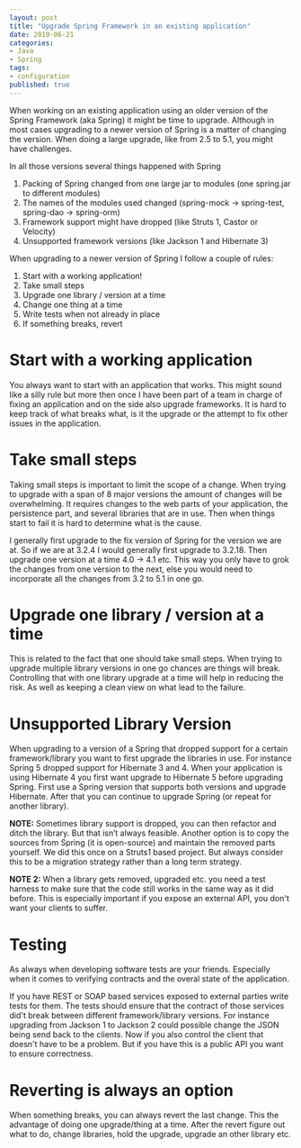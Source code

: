 ```yaml
---
layout: post
title: "Upgrade Spring Framework in an existing application"
date: 2019-06-21
categories:
- Java
- Spring
tags:
- configuration
published: true
---
```


When working on an existing application using an older version of the Spring Framework (aka Spring) it might be time to upgrade. Although in most cases upgrading to a newer version of Spring is a matter of changing the version. When doing a large upgrade, like from 2.5 to 5.1, you might have challenges.

In all those versions several things happened with Spring
1. Packing of Spring changed from one large jar to modules (one spring.jar to different modules)
2. The names of the modules used changed (spring-mock -> spring-test, spring-dao -> spring-orm)
3. Framework support might have dropped (like Struts 1, Castor or Velocity)
4. Unsupported framework versions (like Jackson 1 and Hibernate 3)

When upgrading to a newer version of Spring I follow a couple of rules:
1. Start with a working application!
2. Take small steps
3. Upgrade one library / version at a time
4. Change one thing at a time
5. Write tests when not already in place
6. If something breaks, revert

Start with a working application
===
You always want to start with an application that works. This might sound like a silly rule but more then once I have been part of a team in charge of fixing an application and on the side also upgrade frameworks. It is hard to keep track of what breaks what, is it the upgrade or the attempt to fix other issues in the application.

Take small steps
===
Taking small steps is important to limit the scope of a change. When trying to upgrade with a span of 8 major versions the amount of changes will be overwhelming. It requires changes to the web parts of your application, the persistence part, and several libraries that are in use. Then when things start to fail it is hard to determine what is the cause.

I generally first upgrade to the fix version of Spring for the version we are at. So if we are at 3.2.4 I would generally first upgrade to 3.2.18. Then upgrade one version at a time 4.0 -> 4.1 etc. This way you only have to grok the changes from one version to the next, else you would need to incorporate all the changes from 3.2 to 5.1 in one go.

Upgrade one library / version at a time
===

This is related to the fact that one should take small steps. When trying to upgrade multiple library versions in one go chances are things will break. Controlling that with one library upgrade at a time will help in reducing the risk. As well as keeping a clean view on what lead to the failure.

Unsupported Library Version
====

When upgrading to a version of a Spring that dropped support for a certain framework/library you want to first upgrade the libraries in use. For instance Spring 5 dropped support for Hibernate 3 and 4. When your application is using Hibernate 4 you first want upgrade to Hibernate 5 before upgrading Spring. First use a Spring version that supports both versions and upgrade Hibernate. After that you can continue to upgrade Spring (or repeat for another library).


**NOTE:** Sometimes library support is dropped, you can then refactor and ditch the library. But that isn’t always feasible. Another option is to copy the sources from Spring (it is open-source) and maintain the removed parts yourself. We did this once on a Struts1 based project. But always consider this to be a migration strategy rather than a long term strategy.

**NOTE 2:** When a library gets removed, upgraded etc. you need a test harness to make sure that the code still works in the same way as it did before. This is especially important if you expose an external API, you don't want your clients to suffer.

Testing
===
As always when developing software tests are your friends. Especially when it comes to verifying contracts and the overal state of the application.

If you have REST or SOAP based services exposed to external parties write tests for them. The tests should ensure that the contract of those services did't break between different framework/library versions. For instance upgrading from Jackson 1 to Jackson 2 could possible change the JSON being send back to the clients. Now if you also control the client that doesn't have to be a problem. But if you have this is a public API you want to ensure correctness.

Reverting is always an option
===
When something breaks, you can always revert the last change. This the advantage of doing one upgrade/thing at a time. After the revert figure out what to do, change libraries, hold the upgrade, upgrade an other library etc. 
